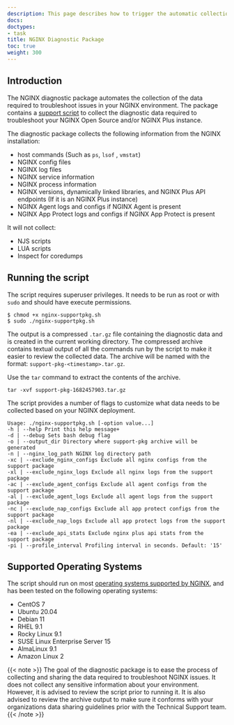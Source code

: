 ```yaml
---
description: This page describes how to trigger the automatic collection of data required to troubleshoot issues in a NGINX or NGINX Plus deployment.
docs: 
doctypes:
- task
title: NGINX Diagnostic Package
toc: true
weight: 300
---
```


## Introduction

The NGINX diagnostic package automates the collection of the data required to troubleshoot issues in your NGINX environment. The package contains a [support script](https://nginx.org/download/nginx-supportpkg.sh) to collect the diagnostic data required to troubleshoot your NGINX Open Source and/or NGINX Plus instance.  

The diagnostic package collects the following information from the NGINX installation:

- host commands (Such as `ps`, `lsof` , `vmstat`)
- NGINX config files
- NGINX log files
- NGINX service information
- NGINX process information
- NGINX versions, dynamically linked libraries, and NGINX Plus API endpoints (If it is an NGINX Plus instance)
- NGINX Agent logs and configs if NGINX Agent is present
- NGINX App Protect logs and configs if NGINX App Protect is present

It will not collect:

- NJS scripts
- LUA scripts
- Inspect for coredumps

## Running the script 

The script requires superuser privileges. It needs to be run as root or with `sudo` and should have execute permissions.
```shell
$ chmod +x nginx-supportpkg.sh
$ sudo ./nginx-supportpkg.sh
```
The output is a compressed `.tar.gz` file containing the diagnostic data and is created in the current working directory. The compressed archive contains textual output of all the commands run by the script to make it easier to review the collected data. 
The archive will be named with the format: `support-pkg-<timestamp>.tar.gz`.


Use the `tar` command to extract the contents of the archive.
```shell
tar -xvf support-pkg-1682457903.tar.gz
```
The script provides a number of flags to customize what data needs to be collected based on your NGINX deployment. 

```shell
Usage: ./nginx-supportpkg.sh [-option value...]
-h | --help Print this help message+
-d | --debug Sets bash debug flag
-o | --output_dir Directory where support-pkg archive will be generated
-n | --nginx_log_path NGINX log directory path
-xc | --exclude_nginx_configs Exclude all nginx configs from the support package
-xl | --exclude_nginx_logs Exclude all nginx logs from the support package
-ac | --exclude_agent_configs Exclude all agent configs from the support package
-al | --exclude_agent_logs Exclude all agent logs from the support package
-nc | --exclude_nap_configs Exclude all app protect configs from the support package
-nl | --exclude_nap_logs Exclude all app protect logs from the support package
-ea | --exclude_api_stats Exclude nginx plus api stats from the support package
-pi | --profile_interval Profiling interval in seconds. Default: '15'
```

## Supported Operating Systems

The script should run on most [operating systems supported by NGINX](https://docs.nginx.com/nginx/technical-specs/), and has been tested on the following operating systems:

- CentOS 7
- Ubuntu 20.04
- Debian 11
- RHEL 9.1
- Rocky Linux 9.1
- SUSE Linux Enterprise Server 15
- AlmaLinux 9.1
- Amazon Linux 2



{{< note >}}
The goal of the diagnostic package is to ease the process of collecting and sharing the data required to troubleshoot NGINX issues. It does not collect any sensitive information about your environment. However, it is advised to review the script prior to running it. It is also advised to review the archive output to make sure it conforms with your organizations data sharing guidelines prior with the Technical Support team.   
{{< /note >}}
